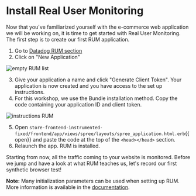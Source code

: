 # Install Real User Monitoring

Now that you've familiarized yourself with the e-commerce web application we will be working on, it is time to get started with Real User Monitoring. The first step is to create our first RUM application.

1. Go to [Datadog RUM section](https://app.datadoghq.com/rum/list)
2. Click on "New Application"

![empty RUM list](https://p-qKFgO2.t2.n0.cdn.getcloudapp.com/items/X6uow11L/Image%202020-07-21%20at%202.28.29%20PM.png?v=edd5cab32231524cbae8aaef4f0079e2)

3. Give your application a name and click "Generate Client Token". Your application is now created and you have access to the set up instructions.
4. For this workshop, we use the Bundle installation method. Copy the code containing your application ID and client token.

![instructions RUM](https://p-qKFgO2.t2.n0.cdn.getcloudapp.com/items/Z4uY0R0R/Image%202020-07-21%20at%202.29.52%20PM.png?v=e9cfcd8697b50d9102e75353a5499a4e)

5. Open `store-frontend-instrumented-fixed/frontend/app/views/spree/layouts/spree_application.html.erb`{{open}} and paste the code at the top of the `<head></head>` section.
6. Relaunch the app. RUM is installed.

Starting from now, all the traffic coming to your website is monitored. Before we jump and have a look at what RUM teaches us, let's record our first synthetic browser test!

**Note:** Many initialization parameters can be used when setting up RUM. More information is available in the [documentation](https://docs.datadoghq.com/real_user_monitoring/installation/?tab=us#initialization-parameters).